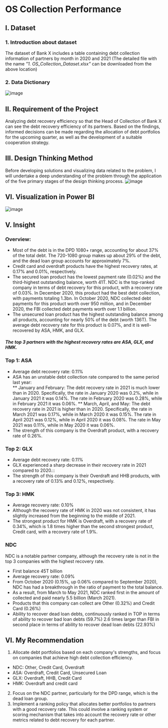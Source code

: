 # OS Collection Performance
## I. Dataset
### 1. Introduction about dataset
The dataset of Bank X includes a table containing debt collection information of partners by month in 2020 and 2021 (The detailed file with the name _"1. OS_Collection_Dataset.xlsx"_ can be downloaded from the above location)
### 2. Data Dictionary
![image](https://user-images.githubusercontent.com/129883764/233991260-6f6ac9a3-5e54-4a4a-a399-9414bfdf7279.png)
## II. Requirement of the Project
Analyzing debt recovery efficiency so that the Head of Collection of Bank X can see the debt recovery efficiency of its partners. Based on the findings, informed decisions can be made regarding the allocation of debt portfolios for the upcoming quarter, as well as the development of a suitable cooperation strategy.
## III. Design Thinking Method
Before developing solutions and visualizing data related to the problem, I will undertake a deep understanding of the problem through the application of the five primary stages of the design thinking process.
![image](https://user-images.githubusercontent.com/129883764/233991659-f9535e5a-9412-4cec-a12e-903f3ef0d1b5.png)
## VI. Visualization in Power BI
![image](https://user-images.githubusercontent.com/129883764/233992042-ead7f7c8-8f87-460d-b38b-0f1d249444d7.png)
## V. Insight
### Overview:
* Most of the debt is in the DPD 1080+ range, accounting for about 37% of the total debt. The 720-1080 group makes up about 29% of the debt, and the dead loan group accounts for approximately 7%.
* Credit card and overdraft products have the highest recovery rates, at 0.17% and 0.01%, respectively.
* The secured loan product has the lowest payment rate (0.02%) and the third-highest outstanding balance, worth 41T. NDC is the top-ranked company in terms of debt recovery for this product, with a recovery rate of 0.03%. In December 2020, this product had the best debt collection, with payments totaling 1.3bn. In October 2020, NDC collected debt payments for this product worth over 950 million, and in December 2020, the FBI collected debt payments worth over 1.1 billion.
* The unsecured loan product has the highest outstanding balance among all products, accounting for nearly 50% of the debt (worth 136T). The average debt recovery rate for this product is 0.07%, and it is well-recovered by ASA, HMK, and GLX. <br>
##### The top 3 partners with the highest recovery rates are ASA, GLX, and HMK.<br>
### Top 1: ASA
* Average debt recovery rate: 0.11%
* ASA has an unstable debt collection rate compared to the same period last year:<br>
   ** January and February: The debt recovery rate in 2021 is much lower than in 2020. Specifically, the rate in January 2020 was 0.2%, while in January 2021 it was 0.14%. The rate in February 2020 was 0.28%, while in February 2021 it was 0.06%.
   ** March, April, and May: The debt recovery rate in 2021 is higher than in 2020. Specifically, the rate in March 2021 was 0.17%, while in March 2020 it was 0.15%. The rate in April 2021 was 0.12%, while in April 2020 it was 0.08%. The rate in May 2021 was 0.11%, while in May 2020 it was 0.06%.
 * The strength of this company is the Overdraft product, with a recovery rate of 0.26%.
### Top 2: GLX
* Average debt recovery rate: 0.11%
* GLX experienced a sharp decrease in their recovery rate in 2021 compared to 2020.:: 
* The strength of this company is their Overdraft and HHB products, with a recovery rate of 0.13% and 0.12%, respectively.
### Top 3: HMK
* Average recovery rate: 0.10%
* Although the recovery rate of HMK in 2020 was not consistent, it has slightly increased from the beginning to the middle of 2021.
* The strongest product for HMK is Overdraft, with a recovery rate of 0.34%, which is 1.8 times higher than the second strongest product, Credit card, with a recovery rate of 1.9%.
### NDC
NDC is a notable partner company, although the recovery rate is not in the top 3 companies with the highest recovery rate.
* First balance 45T billion
* Average recovery rate: 0.09%
* From October 2020 (0.15%, up 0.06% compared to September 2020), NDC has had a breakthrough in the ratio of payment to the total balance.
* As a result, from March to May 2021, NDC ranked first in the amount of collected and paid nearly 5.5 billion (March 2021).
* Products that this company can collect are Other (0.32%) and Credit Card (0.26%)
* Ability to recover dead loan debts, continuously ranked in TOP in terms of ability to recover bad loan debts (59.7%) 2.6 times larger than FBI in second place in terms of ability to recover dead loan debts (22.93%)
## VI. My Recommendation
1. Allocate debt portfolios based on each company's strengths, and focus on companies that achieve high debt collection efficiency.
* NDC: Other, Credit Card, Overdraft
* ASA: Overdraft, Credit Card, Unsecured Loan
* GLX: Overdraft, HHB, Credit Card
* HMK: Overdraft and credit card
2. Focus on the NDC partner, particularly for the DPD range, which is the dead loan group.
3. Implement a ranking policy that allocates better portfolios to partners with a good recovery rate. This could involve a ranking system or scoring mechanism that takes into account the recovery rate or other metrics related to debt recovery for each partner.

